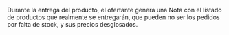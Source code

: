 
Durante la entrega del producto, el ofertante genera una Nota con el listado de productos que realmente se entregarán,
que pueden no ser los pedidos por falta de stock, y sus precios desglosados.



